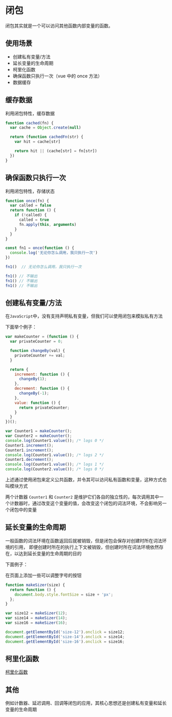 # 闭包

闭包其实就是一个可以访问其他函数内部变量的函数。




## 使用场景

- 创建私有变量/方法
- 延长变量的生命周期
- 柯里化函数
- 确保函数只执行一次（vue 中的 once 方法）
- 数据缓存

## 缓存数据

利用闭包特性，缓存数据

```js
function cached(fn) {
  var cache = Object.create(null)

  return (function cachedFn(str) {
    var hit = cache[str]

    return hit || (cache[str] = fn[str])
  })
}
```

## 确保函数只执行一次

利用闭包特性，存储状态

```js
function once(fn) {
  var called = false
  return function () {
    if (!called) {
      called = true
      fn.apply(this, arguments)
    }
  }
}

const fn1 = once(function () {
  console.log('无论你怎么调用，我只执行一次')
})

fn1()  // 无论你怎么调用，我只执行一次

fn1() // 不输出
fn1() // 不输出
fn1() // 不输出
```

## 创建私有变量/方法

在`JavaScript`中，没有支持声明私有变量，但我们可以使用闭包来模拟私有方法

下面举个例子：

```js
var makeCounter = (function () {
  var privateCounter = 0;

  function changeBy(val) {
    privateCounter += val;
  }

  return {
    increment: function () {
      changeBy(1);
    },
    decrement: function () {
      changeBy(-1);
    },
    value: function () {
      return privateCounter;
    }
  }
})();

var Counter1 = makeCounter();
var Counter2 = makeCounter();
console.log(Counter1.value()); /* logs 0 */
Counter1.increment();
Counter1.increment();
console.log(Counter1.value()); /* logs 2 */
Counter1.decrement();
console.log(Counter1.value()); /* logs 1 */
console.log(Counter2.value()); /* logs 0 */
```

上述通过使用闭包来定义公共函数，并令其可以访问私有函数和变量，这种方式也叫模块方式

两个计数器 `Counter1` 和 `Counter2` 是维护它们各自的独立性的，每次调用其中一个计数器时，通过改变这个变量的值，会改变这个闭包的词法环境，不会影响另一个闭包中的变量

## 延长变量的生命周期

一般函数的词法环境在函数返回后就被销毁，但是闭包会保存对创建时所在词法环境的引用， 即便创建时所在的执行上下文被销毁，但创建时所在词法环境依然存在，以达到延长变量的生命周期的目的

下面例子：

在页面上添加一些可以调整字号的按钮

```js
function makeSizer(size) {
  return function () {
    document.body.style.fontSize = size + 'px';
  };
}

var size12 = makeSizer(12);
var size14 = makeSizer(14);
var size16 = makeSizer(16);

document.getElementById('size-12').onclick = size12;
document.getElementById('size-14').onclick = size14;
document.getElementById('size-16').onclick = size16;
```

## 柯里化函数

[柯里化函数](./函数柯理化.md)

## 其他

例如计数器、延迟调用、回调等闭包的应用，其核心思想还是创建私有变量和延长变量的生命周期


